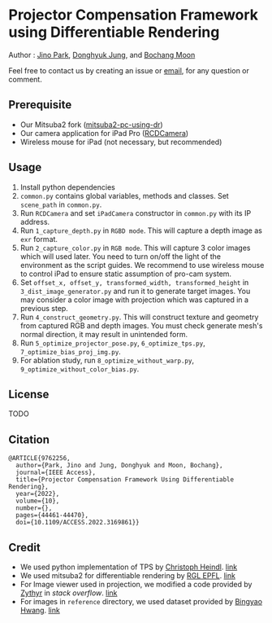 # Projector Compensation Framework using Differentiable Rendering
Author : [Jino Park](https://github.com/pjessesco), [Donghyuk Jung](https://cglab.gist.ac.kr/people/), and [Bochang Moon](https://cglab.gist.ac.kr/people/bochang.html)

Feel free to contact us by creating an issue or [email](mailto:pjessesco@gmail.com), for any question or comment.

## Prerequisite
- Our Mitsuba2 fork ([mitsuba2-pc-using-dr](https://github.com/CGLab-GIST/mitsuba2-pc-using-dr))
- Our camera application for iPad Pro ([RCDCamera](https://github.com/CGLab-GIST/RCDCamera))
- Wireless mouse for iPad (not necessary, but recommended)

## Usage

1. Install python dependencies
2. `common.py` contains global variables, methods and classes. Set `scene_path` in `common.py`. 
3. Run `RCDCamera` and set `iPadCamera` constructor in `common.py` with its IP address.
4. Run `1_capture_depth.py` in `RGBD mode`. This will capture a depth image as `exr` format.
5. Run `2_capture_color.py` in `RGB mode`. This will capture 3 color images which will used later. You need to turn on/off the light of the environment as the script guides. We recommend to use wireless mouse to control iPad to ensure static assumption of pro-cam system.
6. Set `offset_x, offset_y, transformed_width, transformed_height` in `3_dist_image_generator.py` and run it to generate target images. You may consider a color image with projection which was captured in a previous step.
7. Run `4_construct_geometry.py`. This will construct texture and geometry from captured RGB and depth images. You must check generate mesh's normal direction, it may result in unintended form.
8. Run `5_optimize_projector_pose.py`, `6_optimize_tps.py`, `7_optimize_bias_proj_img.py`.
9. For ablation study, run `8_optimize_without_warp.py`, `9_optimize_without_color_bias.py`.

## License
TODO

## Citation
```
@ARTICLE{9762256,
  author={Park, Jino and Jung, Donghyuk and Moon, Bochang},
  journal={IEEE Access}, 
  title={Projector Compensation Framework Using Differentiable Rendering}, 
  year={2022},
  volume={10},
  number={},
  pages={44461-44470},
  doi={10.1109/ACCESS.2022.3169861}}
```

## Credit
- We used python implementation of TPS by [Christoph Heindl](https://github.com/cheind/). [link](https://github.com/cheind/py-thin-plate-spline)
- We used mitsuba2 for differentiable rendering by [RGL EPFL](https://rgl.epfl.ch/). [link](https://github.com/mitsuba-renderer/mitsuba2)
- For Image viewer used in projection, we modified a code provided by [Zythyr](https://stackoverflow.com/users/4988010/zythyr) in _stack overflow_. [link](https://stackoverflow.com/a/59539843)
- For images in `reference` directory, we used dataset provided by [Bingyao Hwang](https://github.com/BingyaoHuang). [link](https://github.com/BingyaoHuang/CompenNeSt-plusplus#benchmark-dataset)
